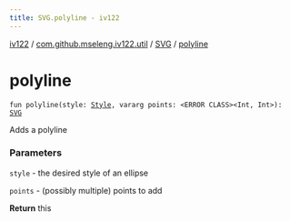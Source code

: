 ```yaml
---
title: SVG.polyline - iv122
---
```


[iv122](../../index.md) / [com.github.mseleng.iv122.util](../index.md) / [SVG](index.md) / [polyline](.)

# polyline

`fun polyline(style: `[`Style`](../-style/index.md)`, vararg points: <ERROR CLASS><Int, Int>): `[`SVG`](index.md)

Adds a polyline

### Parameters

`style` - the desired style of an ellipse

`points` - (possibly multiple) points to add

**Return**
this

